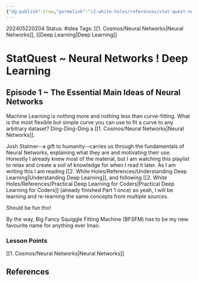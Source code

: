 ```yaml
---
{"dg-publish":true,"permalink":"/2-white-holes/references/stat-quest-neural-networks-deep-learning/"}
---
```


202405220204
Status: #idea
Tags: [[1. Cosmos/Neural Networks\|Neural Networks]], [[Deep Learning\|Deep Learning]]
# StatQuest ~ Neural Networks ! Deep Learning
## Episode 1 ~ The Essential Main Ideas of Neural Networks
Machine Learning is nothing more and nothing less than curve-fitting. What is the most flexible but simple curve you can use to fit a curve to any arbitrary dataset? Ding-Ding-Ding a [[1. Cosmos/Neural Networks\|Neural Networks]].

Josh Stalmer--a gift to humanity--carries us through the fundamentals of Neural Networks, explaining what they are and motivating their use. Honestly I already knew most of the material, but I am watching this playlist to relax and create a soil of knowledge for when I read it later. As I am writing this I am reading [[2. White Holes/References/Understanding Deep Learning\|Understanding Deep Learning]], and following [[2. White Holes/References/Practical Deep Learning for Coders\|Practical Deep Learning for Coders]] (already finished Part 1 once) so yeah, I will be learning and re-learning the same concepts from multiple sources. 

Should be fun tho!

By the way, Big Fancy Squiggle Fitting Machine (BFSFM) has to be my new favourite name for anything ever lmao.
### Lesson Points
[[1. Cosmos/Neural Networks\|Neural Networks]]



## References
